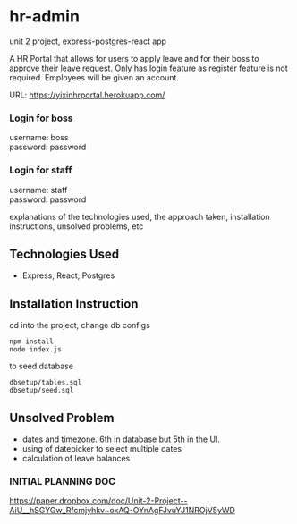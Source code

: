 # hr-admin
unit 2 project, express-postgres-react app

A HR Portal that allows for users to apply leave and for their boss to approve their leave request.
Only has login feature as register feature is not required. Employees will be given an account. 

URL: https://yixinhrportal.herokuapp.com/

### Login for boss
username: boss <br />
password: password

### Login for staff
username: staff <br />
password: password

explanations of the technologies used, the approach taken, installation instructions, unsolved problems, etc

## Technologies Used
- Express, React, Postgres

## Installation Instruction

cd into the project, change db configs

```
npm install
node index.js
````
to seed database
```
dbsetup/tables.sql
dbsetup/seed.sql
```

## Unsolved Problem 
- dates and timezone. 6th in database but 5th in the UI.
- using of datepicker to select multiple dates
- calculation of leave balances

### INITIAL PLANNING DOC  
https://paper.dropbox.com/doc/Unit-2-Project--AiU__hSGYGw_Rfcmjyhkv~oxAQ-OYnAgFJvuYJ1NROjV5yWD
